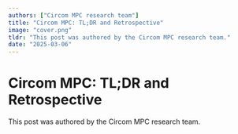 ```yaml
---
authors: ["Circom MPC research team"]
title: "Circom MPC: TL;DR and Retrospective"
image: "cover.png"
tldr: "This post was authored by the Circom MPC research team."
date: "2025-03-06"
---
```


# Circom MPC: TL;DR and Retrospective

This post was authored by the Circom MPC research team.

